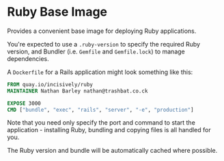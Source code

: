# Ruby Base Image

Provides a convenient base image for deploying Ruby applications.

You're expected to use a `.ruby-version` to specify the required Ruby version,
and Bundler (i.e. `Gemfile` and `Gemfile.lock`) to manage dependencies.

A `Dockerfile` for a Rails application might look something like this:

```dockerfile
FROM quay.io/incisively/ruby
MAINTAINER Nathan Barley nathan@trashbat.co.ck

EXPOSE 3000
CMD ["bundle", "exec", "rails", "server", "-e", "production"]
```

Note that you need only specify the port and command to start the application -
installing Ruby, bundling and copying files is all handled for you.

The Ruby version and bundle will be automatically cached where possible.
